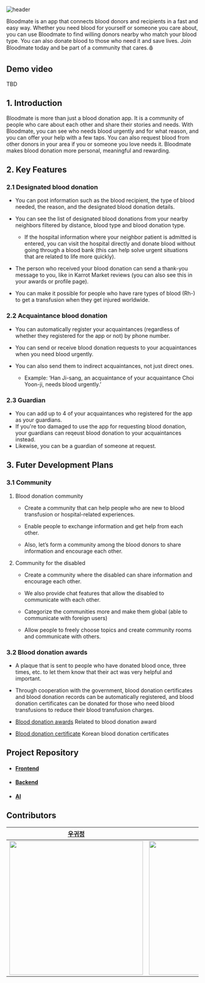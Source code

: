 ![header](https://capsule-render.vercel.app/api?type=rect&color=gradient&height=100&section=header&text=%20Blood%20Mate%20&desc=Blood%20donation%20through%20acquaintances&fontSize=40&textBg=true&fontAlign=22.5&descAlign=65&descAlignY=65&descSize=24)

Bloodmate is an app that connects blood donors and recipients in a fast and easy way. Whether you need blood for yourself or someone you care about, you can use Bloodmate to find willing donors nearby who match your blood type. You can also donate blood to those who need it and save lives. Join Bloodmate today and be part of a community that cares.🩸  

## Demo video
TBD

## 1. Introduction

Bloodmate is more than just a blood donation app. It is a community of people who care about each other and share their stories and needs. With Bloodmate, you can see who needs blood urgently and for what reason, and you can offer your help with a few taps. You can also request blood from other donors in your area if you or someone you love needs it. Bloodmate makes blood donation more personal, meaningful and rewarding. 

## 2. Key Features
### 2.1 Designated blood donation   

- You can post information such as the blood recipient, the type of blood needed, the reason, and the designated blood donation details.
- You can see the list of designated blood donations from your nearby neighbors filtered by distance, blood type and blood donation type.
    - If the hospital information where your neighbor patient is admitted is entered, you can visit the hospital directly and donate blood without going through a blood bank (this can help solve urgent situations that are related to life more quickly).
- The person who received your blood donation can send a thank-you message to you, like in Karrot Market reviews (you can also see this in your awards or profile page).

- You can make it possible for people who have rare types of blood (Rh-) to get a transfusion when they get injured worldwide.

### 2.2 Acquaintance blood donation
- You can automatically register your acquaintances (regardless of whether they registered for the app or not) by phone number.

- You can send or receive blood donation requests to your acquaintances when you need blood urgently.
- You can also send them to indirect acquaintances, not just direct ones.
    - Example: ‘Han Ji-sang, an acquaintance of your acquaintance Choi Yoon-ji, needs blood urgently.’

### 2.3 Guardian
- You can add up to 4 of your acquaintances who registered for the app as your guardians.
- If you're too damaged to use the app for requesting blood donation, your guardians can reqeust blood donation to your acquaintances instead.
- Likewise, you can be a guardian of someone at request.

## 3. Futer Development Plans

### 3.1 Community
1) Blood donation community

    - Create a community that can help people who are new to blood transfusion or hospital-related experiences.
    - Enable people to exchange information and get help from each other.

    - Also, let’s form a community among the blood donors to share information and encourage each other.

2) Community for the disabled

    - Create a community where the disabled can share information and encourage each other.
    - We also provide chat features that allow the disabled to communicate with each other.
    - Categorize the communities more and make them global (able to communicate with foreign users)

    - Allow people to freely choose topics and create community rooms and communicate with others.

### 3.2 Blood donation awards

- A plaque that is sent to people who have donated blood once, three times, etc. to let them know that their act was very helpful and important.
- Through cooperation with the government, blood donation certificates and blood donation records can be automatically registered, and blood donation certificates can be donated for those who need blood transfusions to reduce their blood transfusion charges.

- [Blood donation awards](https://www.blood.co.uk/the-donation-process/recognising-donors/) Related to blood donation award
- [Blood donation certificate](https://www.bloodinfo.net/knrcbs/cm/cntnts/cntntsView.do?mi=1142&cntntsId=1022) Korean blood donation certificates

## Project Repository
- #### [Frontend](https://github.com/Blood-Mate/blood-mate-app)
- #### [Backend](https://github.com/Blood-Mate/blood-mate-server)
- #### [AI](https://github.com/Blood-Mate/blood-mate-ai)

## Contributors

| [우귀정](https://github.com/woog2roid)                            | [고성민](https://github.com/ko-success)                            | [한지상](https://github.com/ONground-Korea)                            | [최윤지](https://github.com/yunz0926)                            |
| ----------------------------------------------------------------- | ------------------------------------------------------------------ | ---------------------------------------------------------------------- | ---------------------------------------------------------------- |
| <img src="https://github.com/woog2roid.png" style="width: 350px"> | <img src="https://github.com/ko-success.png" style="width: 350px"> | <img src="https://github.com/ONground-Korea.png" style="width: 350px"> | <img src="https://github.com/yunz0926.png" style="width: 350px"> |

